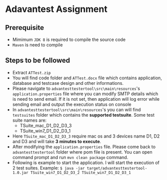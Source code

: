 # Adavantest Assignment

## Prerequisite
* Mimimum `JDK 8` is required to compile the source code
* `Maven` is need to compile

## Steps to be followed
* Extract `ATTest.zip`
* You will find code folder and `ATTest.docx` file which contains application, database and testcase design and other informations.
* Please navigate to `advantesttestertool\src\main\resources`'s `application.properties` file where you can modify SMTP details which is need to send email. If it is not set, then application will log error while sending email and output the execution status on console
* In  `advantesttestertool\src\main\resources`'s you can will find `testsuites` folder which contains the **supported testsuite**. Some test suite names are:
    * TSuite_mac_D1_D2_D3_3
    * TSuite_win7_D1_D2_D3_1
* Here `TSuite_mac_D1_D2_D3_3` require mac os and 3 devices name D1, D2 and D3 and will take **3 minutes to execute**.
* After modifying the `application.properties` file. Please come back to `advantesttestertool` folder where pom file is present. You can open command prompt and run `mvn clean package` command.
* Following is example to start the application. I will start the execution of 2 test suites.
	Example:
    `$ java -jar target/advantesttestertool-1.0.jar TSuite_win7_D1_D2_D3_2 TSuite_win7_D1_D2_D3_1`